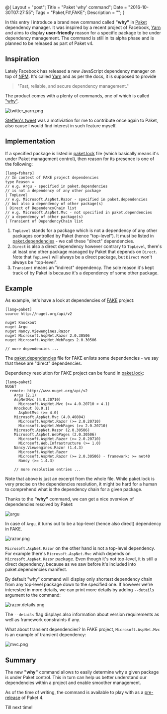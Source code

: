 @{
    Layout = "post";
    Title = "Paket 'why' command";
    Date = "2016-10-30T07:27:55";
    Tags = "Paket,F#,FAKE";
    Description = "";
}

In this entry I introduce a brand new command called **"why"** in [Paket](http://fsprojects.github.io/Paket/) dependency manager.
It was inspired by a recent project of Facebook, [Yarn](https://yarnpkg.com/) and aims to display **user-friendly** reason for a specific package to be under dependency management.
The command is still in its alpha phase and is planned to be released as part of Paket v4.

<!--more-->

## Inspiration

Lately Facebook has released a new JavaScript dependency manager on top of [NPM](https://www.npmjs.com/).
It's called [Yarn](https://www.npmjs.com/) and as per the docs, it is supposed to provide 

> "Fast, reliable, and secure dependency management." 

The product comes with a plenty of commands, one of which is called ["why"](https://yarnpkg.com/en/docs/cli/why).

![twitter_yarn.png](twitter_yarn.png)

[Steffen's tweet](https://twitter.com/sforkmann/status/786097754628055040) was a motiviation for me to contribute once again to Paket, also cause I would find interest in such feature myself.

## Implementation

If a specified package is listed in [paket.lock](http://fsprojects.github.io/Paket/lock-file.html) file (which basically means it's under Paket management control), then reason for its presence is one of the following:

    [lang=fsharp]
    // In context of FAKE project dependencies
    type Reason =
    // e.g. Argu - specified in paket.dependencies
    // is not a dependency of any other package
    | TopLevel
    // e.g. Microsoft.AspNet.Razor - specified in paket.dependencies
    // but also a dependency of other package(s)
    | Direct of DependencyChain list
    // e.g. Microsoft.AspNet.Mvc - not specified in paket.dependencies
    // a dependency of other package(s)
    | Transient of DependencyChain list

1. `TopLevel` stands for a package which is not a dependency of any other packages controlled by Paket (hence "top-level"). It must be listed in [paket.dependencies](http://fsprojects.github.io/Paket/dependencies-file.html) - we call these "direct" dependencies. 
2. `Direct` is also a direct dependency however contrary to `TopLevel`, there's at least one other package managed by Paket that depends on `Direct`.
Note that `TopLevel` will always be a direct package, but `Direct` won't always be "top-level".
3. `Transient` means an "indirect" dependency. The sole reason it's kept track of by Paket is because it's a dependency of some other package.

## Example

As example, let's have a look at dependencies of [FAKE](http://fsharp.github.io/FAKE/) project:

    [lang=paket]
    source http://nuget.org/api/v2

    nuget Knockout
    nuget Argu
    nuget Nancy.Viewengines.Razor
    nuget Microsoft.AspNet.Razor 2.0.30506
    nuget Microsoft.AspNet.WebPages 2.0.30506
    
    // more dependencies ...

The [paket.dependencies](https://github.com/fsharp/FAKE/blob/master/paket.dependencies) file for FAKE enlists some dependencies - we say that these are "direct" dependencies.

Dependency resolution for FAKE project can be found in [paket.lock](https://github.com/fsharp/FAKE/blob/master/paket.lock):

    [lang=paket]
    NUGET
      remote: http://www.nuget.org/api/v2
        Argu (2.1)
        AspNetMvc (4.0.20710)
          Microsoft.AspNet.Mvc (>= 4.0.20710 < 4.1)
        Knockout (0.0.1)
          AspNetMvc (>= 4.0)
        Microsoft.AspNet.Mvc (4.0.40804)
          Microsoft.AspNet.Razor (>= 2.0.20710)
          Microsoft.AspNet.WebPages (>= 2.0.20710)
        Microsoft.AspNet.Razor (2.0.30506)
        Microsoft.AspNet.WebPages (2.0.30506)
          Microsoft.AspNet.Razor (>= 2.0.20710)
          Microsoft.Web.Infrastructure (>= 1.0)
        Nancy.Viewengines.Razor (1.4.3)
          Microsoft.AspNet.Razor
          Microsoft.AspNet.Razor (>= 2.0.30506) - framework: >= net40
          Nancy (>= 1.4.3)

        // more resolution entries ...

Note that above is just an excerpt from the whole file. 
While paket.lock is very precise on the dependencies resolution, it might be hard for a human to comprehend what is the dependency chain for a given package.

Thanks to the **"why"** command, we can get a nice overview of dependencies resolved by Paket:

![argu](argu.png)

In case of `Argu`, it turns out to be a top-level (hence also direct) dependency in FAKE.

![razor.png](razor.png)

`Microsoft.AspNet.Razor` on the other hand is not a top-level dependency.
For example there's `Microsoft.AspNet.Mvc` which depends on `Microsoft.AspNet.Razor` package.
Even though it's not top-level, it is still a direct dependency, because as we saw before it's included into paket.dependencies manifest.

By default "why" command will display only shortest dependency chain from any top-level package down to the specified one.
If however we're interested in more details, we can print more details by adding `--details` argument to the command:

![razor.details.png](razor.details.png)

The `--details` flag displays also information about version requirements as well as framework constraints if any.

What about transient dependencies? In FAKE project, `Microsoft.AspNet.Mvc` is an example of transient dependency:

![mvc.png](mvc.png)

## Summary

The new **"why"** command allows to easily determine why a given package is under Paket control.
This in turn can help us better understand our dependencies within a project and enable smoother management.

As of the time of writing, the command is available to play with as a [pre-release](https://github.com/fsprojects/Paket/releases) of Paket 4.

Till next time!